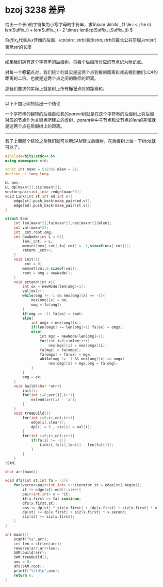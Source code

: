 # bzoj 3238 差异

给出一个长n的字符集为小写字母的字符串，求$\sum \limits _{1 \le i < j \le n} len(Suffix_i) + len(Suffix_j) - 2 \times len(lcp(Suffix_i,Suffix_j))  $

$Suffix_x$代表从$x$开始的后缀，$lcp(stra,strb)$表示$stra$,$strb$的最长公共前缀,$len(str)$表示$str$的长度

---

如果我们拥有这个字符串的后缀树，将每个后缀所对应的节点记为标记点。

对每一个**标记**点对，我们统计的其实是这两个点到根的距离和减去根到他们$LCA$的距离的二倍。也就是这两个点之间的路径的距离。

那我们要求的实际上就是树上所有**标记**点对的距离和。

---

以下不加证明的给出一个结论

一个字符串的翻转的后缀自动机的$parent$树就是在这个字符串的后缀树上将后缀对应的节点作为关键点所建立的虚树，$parent$树中子节点和父节点的$len$的差值就是这两个点在后缀树上的距离。

---

有了上面那个结论之后我们就可以用$SAM$建立后缀树，在后缀树上做一下树dp就可以了。

```cpp
#include<bits/stdc++.h>
using namespace std;

const int maxn = 512345,mlen = 26;
#define LL long long 

LL ans;
LL dp[maxn*2],siz[maxn*2];
vector<pair<int,int> >edge[maxn*2];
void Link(int st,int ed,int v){
    edge[st].push_back(make_pair(ed,v));
    edge[ed].push_back(make_pair(st,v));
}

struct Sam{
    int len[maxn*2],fa[maxn*2],nex[maxn*2][mlen];
    int val[maxn*2];
    int _cnt,root,omg;
    int newNode(int L = 0){
        len[_cnt] = L;
        memset(nex[_cnt],fa[_cnt] = -1,sizeof(nex[_cnt]));
        return _cnt++;
    }
    void init(){
        _cnt = 0;
        memset(val,0,sizeof(val));
        root = omg = newNode();
    }
    void extend(int x){
        int ox = newNode(len[omg]+1);
        val[ox]++;
        while(omg != -1 && nex[omg][x] == -1){
            nex[omg][x] = ox;
            omg = fa[omg];
        }
        if(omg == -1) fa[ox] = root;
        else{
            int omgx = nex[omg][x];
            if(len[omgx] == len[omg]+1) fa[ox] = omgx;
            else{
                int mgx = newNode(len[omg]+1);
                for(int i=0;i<mlen;i++)
                    nex[mgx][i] = nex[omgx][i];
                fa[mgx] = fa[omgx];
                fa[omgx] = fa[ox] = mgx;
                while(omg != -1 && nex[omg][x] == omgx)
                    nex[omg][x] = mgx,omg = fa[omg];
            }
        }
        omg = ox;
    }
    void build(char *arr){
        init();
        for(int i=0;arr[i];i++){
            extend(arr[i] - 'a');
        }
    }
    void treeBuild(){
        for(int i=0;i<_cnt;i++){
            edge[i].clear();
            dp[i] = 0 , siz[i] = val[i];
        }
        for(int i=0;i<_cnt;i++){
            if(fa[i] != -1){
                Link(i,fa[i],len[i] - len[fa[i]]);
            }
        }
    }
}SAM;

char arr[maxn];

void dfs(int st,int fa = -1){
    for(vector<pair<int,int> >::iterator it = edge[st].begin();
        it != edge[st].end();it++){
        pair<int,int> x = *it;
        if(x.first == fa) continue;
        dfs(x.first,st);
        ans += dp[st] * siz[x.first] + (dp[x.first] + siz[x.first] * x.second) * siz[st];
        dp[st] += dp[x.first] + siz[x.first] * x.second; 
        siz[st] += siz[x.first];
    }
}

int main(){
    scanf("%s",arr);
    int len = strlen(arr);
    reverse(arr,arr+len);
    SAM.build(arr);
    SAM.treeBuild();
    ans = 0;
    dfs(SAM.root);
    printf("%lld\n",ans);
    return 0;
}
```

